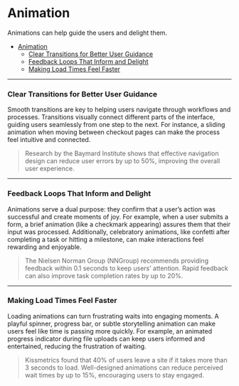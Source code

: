 # Animation
Animations can help guide the users and delight them.

- [Animation](#animation)
    - [Clear Transitions for Better User Guidance](#clear-transitions-for-better-user-guidance)
    - [Feedback Loops That Inform and Delight](#feedback-loops-that-inform-and-delight)
    - [Making Load Times Feel Faster](#making-load-times-feel-faster)


---

### Clear Transitions for Better User Guidance

Smooth transitions are key to helping users navigate through workflows and processes. Transitions visually connect different parts of the interface, guiding users seamlessly from one step to the next. For instance, a sliding animation when moving between checkout pages can make the process feel intuitive and connected.

> Research by the Baymard Institute shows that effective navigation design can reduce user errors by up to 50%, improving the overall user experience.

---

### Feedback Loops That Inform and Delight

Animations serve a dual purpose: they confirm that a user’s action was successful and create moments of joy. For example, when a user submits a form, a brief animation (like a checkmark appearing) assures them that their input was processed. Additionally, celebratory animations, like confetti after completing a task or hitting a milestone, can make interactions feel rewarding and enjoyable.

> The Nielsen Norman Group (NNGroup) recommends providing feedback within 0.1 seconds to keep users’ attention. Rapid feedback can also improve task completion rates by up to 20%.

---

### Making Load Times Feel Faster

Loading animations can turn frustrating waits into engaging moments. A playful spinner, progress bar, or subtle storytelling animation can make users feel like time is passing more quickly. For example, an animated progress indicator during file uploads can keep users informed and entertained, reducing the frustration of waiting.

> Kissmetrics found that 40% of users leave a site if it takes more than 3 seconds to load. Well-designed animations can reduce perceived wait times by up to 15%, encouraging users to stay engaged.